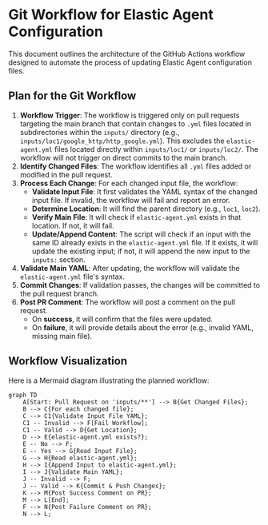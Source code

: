 # Git Workflow for Elastic Agent Configuration

This document outlines the architecture of the GitHub Actions workflow designed to automate the process of updating Elastic Agent configuration files.

## Plan for the Git Workflow

1.  **Workflow Trigger**: The workflow is triggered only on pull requests targeting the main branch that contain changes to `.yml` files located in subdirectories within the `inputs/` directory (e.g., `inputs/loc1/google_http/http_google.yml`). This excludes the `elastic-agent.yml` files located directly within `inputs/loc1/` or `inputs/loc2/`. The workflow will not trigger on direct commits to the main branch.
2.  **Identify Changed Files**: The workflow identifies all `.yml` files added or modified in the pull request.
3.  **Process Each Change**: For each changed input file, the workflow:
    *   **Validate Input File**: It first validates the YAML syntax of the changed input file. If invalid, the workflow will fail and report an error.
    *   **Determine Location**: It will find the parent directory (e.g., `loc1`, `loc2`).
    *   **Verify Main File**: It will check if `elastic-agent.yml` exists in that location. If not, it will fail.
    *   **Update/Append Content**: The script will check if an input with the same ID already exists in the `elastic-agent.yml` file. If it exists, it will update the existing input; if not, it will append the new input to the `inputs:` section.
4.  **Validate Main YAML**: After updating, the workflow will validate the `elastic-agent.yml` file's syntax.
5.  **Commit Changes**: If validation passes, the changes will be committed to the pull request branch.
6.  **Post PR Comment**: The workflow will post a comment on the pull request.
    *   On **success**, it will confirm that the files were updated.
    *   On **failure**, it will provide details about the error (e.g., invalid YAML, missing main file).

## Workflow Visualization

Here is a Mermaid diagram illustrating the planned workflow:

```mermaid
graph TD
    A[Start: Pull Request on 'inputs/**'] --> B{Get Changed Files};
    B --> C{For each changed file};
    C --> C1{Validate Input File YAML};
    C1 -- Invalid --> F[Fail Workflow];
    C1 -- Valid --> D{Get Location};
    D --> E{elastic-agent.yml exists?};
    E -- No --> F;
    E -- Yes --> G{Read Input File};
    G --> H{Read elastic-agent.yml};
    H --> I{Append Input to elastic-agent.yml};
    I --> J{Validate Main YAML};
    J -- Invalid --> F;
    J -- Valid --> K{Commit & Push Changes};
    K --> M{Post Success Comment on PR};
    M --> L[End];
    F --> N{Post Failure Comment on PR};
    N --> L;